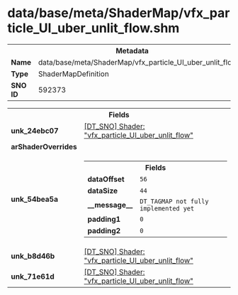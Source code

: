 <h1>data/base/meta/ShaderMap/vfx_particle_UI_uber_unlit_flow.shm</h1><table><tr><th colspan="100%">Metadata</th></tr><tr><td><b>Name</b></td><td>data/base/meta/ShaderMap/vfx_particle_UI_uber_unlit_flow.shm</td></tr><tr><td><b>Type</b></td><td>ShaderMapDefinition</td></tr><tr><td><b>SNO ID</b></td><td>592373</td></tr></table>

<table><tr><th colspan="100%">Fields</th></tr><tr><td><b>unk_24ebc07</b></td><td><a href="..\Shader\vfx_particle_UI_uber_unlit_flow.shd.md">[DT_SNO] Shader: "vfx_particle_UI_uber_unlit_flow"</a></td></tr><tr><td><b>arShaderOverrides</b></td><td></td></tr><tr><td><b>unk_54bea5a</b></td><td><table><tr><th colspan="100%">Fields</th></tr><tr><td><b>dataOffset</b></td><td><code>56</code></td></tr><tr><td><b>dataSize</b></td><td><code>44</code></td></tr><tr><td><b>__message__</b></td><td><code>DT_TAGMAP not fully implemented yet</code></td></tr><tr><td><b>padding1</b></td><td><code>0</code></td></tr><tr><td><b>padding2</b></td><td><code>0</code></td></tr></table>

</td></tr><tr><td><b>unk_b8d46b</b></td><td><a href="..\Shader\vfx_particle_UI_uber_unlit_flow.shd.md">[DT_SNO] Shader: "vfx_particle_UI_uber_unlit_flow"</a></td></tr><tr><td><b>unk_71e61d</b></td><td><a href="..\Shader\vfx_particle_UI_uber_unlit_flow.shd.md">[DT_SNO] Shader: "vfx_particle_UI_uber_unlit_flow"</a></td></tr></table>

